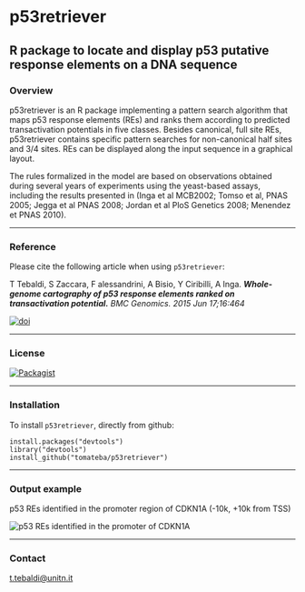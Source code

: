 # p53retriever

R package to locate and display p53 putative response elements on a DNA sequence
------------------------------------------------------------------------

### Overview

p53retriever is an R package implementing a pattern search algorithm that maps p53 response elements (REs) and ranks them according to predicted transactivation potentials in five classes. Besides canonical, full site REs, p53retriever contains specific pattern searches for non-canonical half sites and 3/4 sites. REs can be displayed along the input sequence in a graphical layout.

The rules formalized in the model are based on observations obtained during several years of experiments using the yeast-based assays, including the results presented in (Inga et al MCB2002; Tomso et al, PNAS 2005; Jegga et al PNAS 2008; Jordan et al PloS Genetics 2008; Menendez et PNAS 2010).

------------------------------------------------------------------------

### Reference

Please cite the following article when using `p53retriever`:

T Tebaldi, S Zaccara, F alessandrini, A Bisio, Y Ciribilli, A Inga. ***Whole-genome cartography of p53 response elements ranked on transactivation potential.*** *BMC Genomics. 2015 Jun 17;16:464*

[![doi](https://img.shields.io/badge/DOI-10.1186%2Fs12864--015--1643--9-green.svg?style=flat)](http://dx.doi.org/10.1186/s12864-015-1643-9)

------------------------------------------------------------------------

### License

[![Packagist](https://img.shields.io/packagist/l/doctrine/orm.svg?maxAge=2592000?style=flat)](https://opensource.org/licenses/MIT)

------------------------------------------------------------------------

### Installation

To install `p53retriever`, directly from github: 

    install.packages("devtools")
    library("devtools")
    install_github("tomateba/p53retriever")

------------------------------------------------------------------------

### Output example

p53 REs identified in the promoter region of CDKN1A (-10k, +10k from TSS)

![p53 REs identified in the promoter of CDKN1A](https://cloud.githubusercontent.com/assets/9716233/6002270/c460ac18-aae9-11e4-8822-7f5272396634.png)

------------------------------------------------------------------------

### Contact
t.tebaldi@unitn.it
